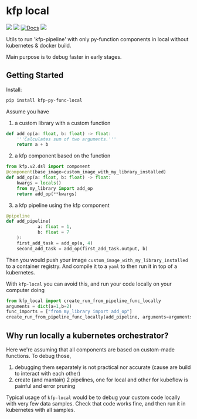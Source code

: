 # kfp local
![](https://img.shields.io/badge/version-v0.0.1-blue.svg?style=for-the-badge)
![](https://img.shields.io/badge/python-3.9-blue.svg)
[![Docs](https://img.shields.io/badge/docs-confluence-013A97)]()
![](https://img.shields.io/badge/dev-orange.svg)



Utils to run 'kfp-pipeline' with only py-function components in local without kubernetes & docker build.

Main purpose is to debug faster in early stages. 


## Getting Started
Install:

```sh
pip install kfp-py-func-local
```

Assume you have
1) a custom library with a custom function
```py
def add_op(a: float, b: float) -> float:
    '''Calculates sum of two arguments.'''
    return a + b
```
2) a kfp component based on the function
```py 
from kfp.v2.dsl import component
@component(base_image=custom_image_with_my_library_installed)
def add_op(a: float, b: float) -> float:
    kwargs = locals()
    from my_library import add_op
    return add_op(**kwargs)
```

3) a kfp pipeline using the kfp component
```py 
@pipeline
def add_pipeline(
            a: float = 1,
            b: float = 7
    ):
    first_add_task = add_op(a, 4)
    second_add_task = add_op(first_add_task.output, b)
```

Then you would push your image `custom_image_with_my_library_installed` to a container registry.
And compile it to a `yaml` to then run it in top of a kubernetes.

With `kfp-local` you can avoid this, and run your code locally on your computer doing
```py
from kfp_local import create_run_from_pipeline_func_locally
arguments = dict(a=1,b=2)
func_imports = ["from my_library import add_op"]
create_run_from_pipeline_func_locally(add_pipeline, arguments=arguments, func_imports=func_imports)
```

## Why run locally a kubernetes orchestrator?
Here we're assuming that all components are based on custom-made functions.
To debug those,
1) debugging them separately is not practical nor accurate (cause are build to interact with each other)
2) create (and mantain) 2 pipelines, one for local and other for kubeflow is painful and error pruning

Typical usage of `kfp-local` would be to debug your custom code locally with very few data samples.
Check that code works fine, and then run it in kubernetes with all samples.
